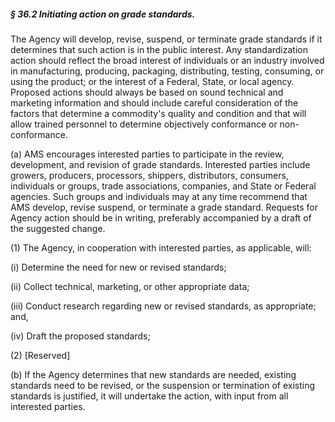 ##### § 36.2 Initiating action on grade standards. #####

The Agency will develop, revise, suspend, or terminate grade standards if it determines that such action is in the public interest. Any standardization action should reflect the broad interest of individuals or an industry involved in manufacturing, producing, packaging, distributing, testing, consuming, or using the product; or the interest of a Federal, State, or local agency. Proposed actions should always be based on sound technical and marketing information and should include careful consideration of the factors that determine a commodity's quality and condition and that will allow trained personnel to determine objectively conformance or non-conformance.

(a) AMS encourages interested parties to participate in the review, development, and revision of grade standards. Interested parties include growers, producers, processors, shippers, distributors, consumers, individuals or groups, trade associations, companies, and State or Federal agencies. Such groups and individuals may at any time recommend that AMS develop, revise suspend, or terminate a grade standard. Requests for Agency action should be in writing, preferably accompanied by a draft of the suggested change.

(1) The Agency, in cooperation with interested parties, as applicable, will:

(i) Determine the need for new or revised standards;

(ii) Collect technical, marketing, or other appropriate data;

(iii) Conduct research regarding new or revised standards, as appropriate; and,

(iv) Draft the proposed standards;

(2) [Reserved]

(b) If the Agency determines that new standards are needed, existing standards need to be revised, or the suspension or termination of existing standards is justified, it will undertake the action, with input from all interested parties.